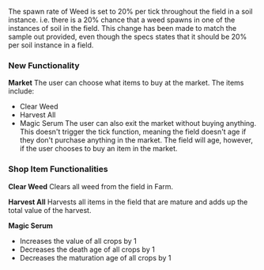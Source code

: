 The spawn rate of Weed is set to 20% per tick throughout the field in a soil instance. 
i.e. there is a 20% chance that a weed spawns in one of the instances of soil in the field.
This change has been made to match the sample out provided, even though the specs states that it should be 20% per soil instance in a field.

### New Functionality

**Market**
The user can choose what items to buy at the market. The items include:
- Clear Weed
- Harvest All
- Magic Serum
The user can also exit the market without buying anything. This doesn't trigger the tick function, meaning the field doesn't age if they don't purchase anything in the market. The field will age, however, if the user chooses to buy an item in the market.

### Shop Item Functionalities

**Clear Weed**
Clears all weed from the field in Farm.

**Harvest All**
Harvests all items in the field that are mature and adds up the total value of the harvest.

**Magic Serum**
- Increases the value of all crops by 1
- Decreases the death age of all crops by 1
- Decreases the maturation age of all crops by 1
